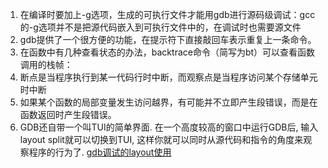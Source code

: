 1. 在编译时要加上-g选项，生成的可执行文件才能用gdb进行源码级调试：gcc的-g选项并不是把源代码嵌入到可执行文件中的，在调试时也需要源文件
2. gdb提供了一个很方便的功能，在提示符下直接敲回车表示重复上一条命令。
3. 在函数中有几种查看状态的办法，backtrace命令（简写为bt）可以查看函数调用的栈帧：
4. 断点是当程序执行到某一代码行时中断，而观察点是当程序访问某个存储单元时中断
5. 如果某个函数的局部变量发生访问越界，有可能并不立即产生段错误，而是在函数返回时产生段错误。
6. GDB还自带一个叫TUI的简单界面. 在一个高度较高的窗口中运行GDB后, 输入layout split就可以切换到TUI, 这样你就可以同时从源代码和指令的角度来观察程序的行为了.    [gdb调试的layout使用](https://blog.csdn.net/zhangjs0322/article/details/10152279)